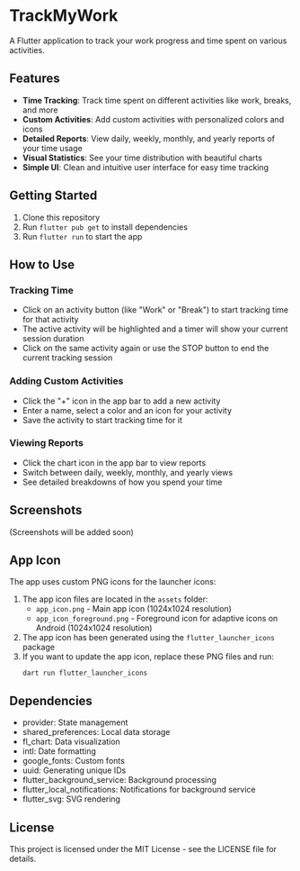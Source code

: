 # TrackMyWork

A Flutter application to track your work progress and time spent on various activities.

## Features

- **Time Tracking**: Track time spent on different activities like work, breaks, and more
- **Custom Activities**: Add custom activities with personalized colors and icons
- **Detailed Reports**: View daily, weekly, monthly, and yearly reports of your time usage
- **Visual Statistics**: See your time distribution with beautiful charts
- **Simple UI**: Clean and intuitive user interface for easy time tracking

## Getting Started

1. Clone this repository
2. Run `flutter pub get` to install dependencies
3. Run `flutter run` to start the app

## How to Use

### Tracking Time

- Click on an activity button (like "Work" or "Break") to start tracking time for that activity
- The active activity will be highlighted and a timer will show your current session duration
- Click on the same activity again or use the STOP button to end the current tracking session

### Adding Custom Activities

- Click the "+" icon in the app bar to add a new activity
- Enter a name, select a color and an icon for your activity
- Save the activity to start tracking time for it

### Viewing Reports

- Click the chart icon in the app bar to view reports
- Switch between daily, weekly, monthly, and yearly views
- See detailed breakdowns of how you spend your time

## Screenshots

(Screenshots will be added soon)

## App Icon

The app uses custom PNG icons for the launcher icons:

1. The app icon files are located in the `assets` folder:
   - `app_icon.png` - Main app icon (1024x1024 resolution)
   - `app_icon_foreground.png` - Foreground icon for adaptive icons on Android (1024x1024 resolution)
2. The app icon has been generated using the `flutter_launcher_icons` package
3. If you want to update the app icon, replace these PNG files and run:
   ```
   dart run flutter_launcher_icons
   ```

## Dependencies

- provider: State management
- shared_preferences: Local data storage
- fl_chart: Data visualization
- intl: Date formatting
- google_fonts: Custom fonts
- uuid: Generating unique IDs
- flutter_background_service: Background processing
- flutter_local_notifications: Notifications for background service
- flutter_svg: SVG rendering

## License

This project is licensed under the MIT License - see the LICENSE file for details.
